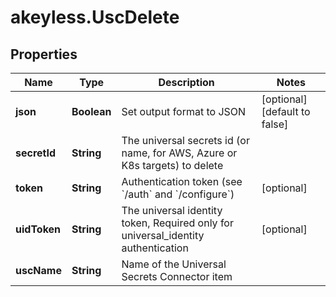 # akeyless.UscDelete

## Properties

Name | Type | Description | Notes
------------ | ------------- | ------------- | -------------
**json** | **Boolean** | Set output format to JSON | [optional] [default to false]
**secretId** | **String** | The universal secrets id (or name, for AWS, Azure or K8s targets) to delete | 
**token** | **String** | Authentication token (see &#x60;/auth&#x60; and &#x60;/configure&#x60;) | [optional] 
**uidToken** | **String** | The universal identity token, Required only for universal_identity authentication | [optional] 
**uscName** | **String** | Name of the Universal Secrets Connector item | 


